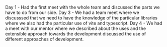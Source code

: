 Day 1 - 
Had the first meet with the whole team and discussed the parts we have to do from our side.
Day 3 - 
We had a team meet where we discusssed that we need to have the knowledge of the particular libraries where we also had the particular use of vite and typescript.
Day 4 -
We had a meet with our mentor where we described about the uses and the extensible approach towards the development discussed the use of different approaches of development.
